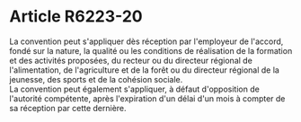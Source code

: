 # Article R6223-20

La convention peut s'appliquer dès réception par l'employeur de l'accord, fondé sur la nature, la qualité ou les conditions de réalisation de la formation et des activités proposées, du recteur ou du directeur régional de l'alimentation, de l'agriculture et de la forêt ou du directeur régional de la jeunesse, des sports et de la cohésion sociale.   
La convention peut également s'appliquer, à défaut d'opposition de l'autorité compétente, après l'expiration d'un délai d'un mois à compter de sa réception par cette dernière.